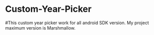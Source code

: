 # Custom-Year-Picker
#This custom year picker work for all android SDK version. My project maximum version is Marshmallow.
